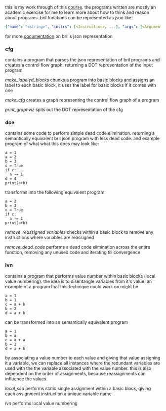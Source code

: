this is my work through of this [course](https://www.cs.cornell.edu/courses/cs6120/2020fa/). 
the programs written are mostly an academic exercise for me to learn more about how to think and reason about programs.
bril functions can be represented as json like:
```yaml
{"name": "<string>", "instrs": [<Instruction>, ...], "args": [<Argument>, ...], "type": <Type>}
```
for more [documentation](https://capra.cs.cornell.edu/bril/lang/syntax.html) on bril's json representation

### cfg 
contains a program that parses the json representation of bril programs and creates a control flow graph. returning a DOT representation of the input program

*make_labeled_blocks* chunks a program into basic blocks and assigns an label to each basic block, it uses the label for basic blocks if it comes with one

*make_cfg* creates a graph representing the control flow graph of a program

*print_graphviz* spits out the DOT representation of the cfg


### dce
contains some code to perform simple dead code elimination. returning a semantically equivalent bril json program with less dead code.
and example program of what what this does may look like:
```python3
a = 1
a = 2
b = 3
c = True
if c:
  a -= 1
d = 4
print(a+b)
```
transforms into the following equivalent program
```python3
a = 2
b = 3
c = True
if c:
  a -= 1
print(a+b)
```

*remove_reassigned_variables* checks within a basic block to remove any instructions where variables are reassigned

*remove_dead_code* performs a dead code elimination across the entire function, removing any unused code and iterating till convergence

### lvn
contains a program that performs value number within basic blocks (local value numbering). the idea is to disentangle variables from it's value. 
an example of a program that this technique could work on might be
```python3
a = 1
b = 1
c = a + b
b = 2
d = a + b
```
can be transformed into an semantically equivalent program
```python3
a = 1
b = a
c = a + a
b = 2
d = a + b
``` 
by associating a value number to each value and giving that value assigning it a variable, 
we can replace all instances where the redundant variables are used with the the variable associated with the value number. 
this is also dependent on the order of assignments, because reassignments can influence the values.

*local_ssa* performs static single assignment within a basic block, giving each assignment instruction a unique variable name

*lvn* performs local value numbering
